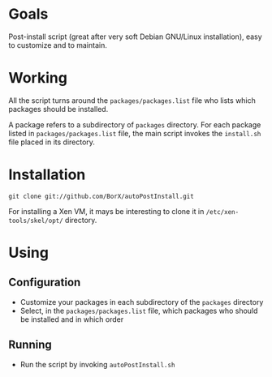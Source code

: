 Goals
=====
Post-install script (great after very soft Debian GNU/Linux installation), easy to customize and to maintain.

Working
=======
All the script turns around the `packages/packages.list` file who lists which packages should be installed.

A package refers to a subdirectory of `packages` directory.
For each package listed in `packages/packages.list` file, the main script invokes the `install.sh` file placed in its directory.

Installation
============
`git clone git://github.com/BorX/autoPostInstall.git`

For installing a Xen VM, it mays be interesting to clone it in `/etc/xen-tools/skel/opt/` directory.

Using
=====
Configuration
-------------
* Customize your packages in each subdirectory of the `packages` directory
* Select, in the `packages/packages.list` file, which packages who should be installed and in which order

Running
-------
* Run the script by invoking `autoPostInstall.sh`
